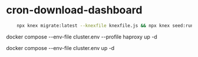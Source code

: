 # cron-download-dashboard

```sh
    npx knex migrate:latest --knexfile knexfile.js && npx knex seed:run --knexfile knexfile.js && npm run start
```

docker compose --env-file cluster.env --profile haproxy up -d

docker compose --env-file cluster.env up -d
